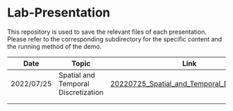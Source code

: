 # Lab-Presentation

This repository is used to save the relevant files of each presentation. Please refer to the corresponding subdirectory for the specific content and the running method of the demo.

| Date       | Topic                               | Link                                                                                                                                                  |
| ---------- | ----------------------------------- | ----------------------------------------------------------------------------------------------------------------------------------------------------- |
| 2022/07/25 | Spatial and Temporal Discretization | [20220725_Spatial_and_Temporal_Discretization](https://github.com/LILKOTYO/Lab-Presentation/tree/master/20220725_Spatial_and_Temporal_Discretization) |
|            |                                     |                                                                                                                                                       |
|            |                                     |                                                                                                                                                       |
